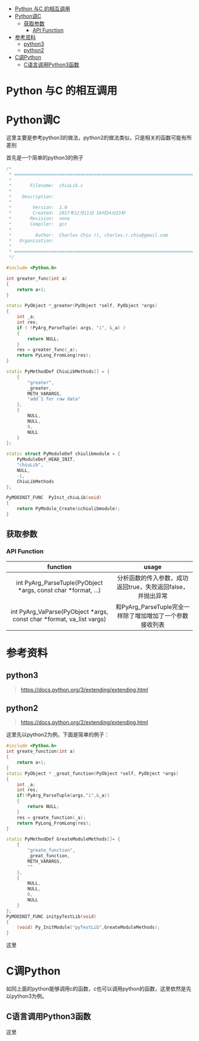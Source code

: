 <!-- TOC -->

- [Python 与C 的相互调用](#python-与c-的相互调用)
- [Python调C](#python调c)
    - [获取参数](#获取参数)
        - [API Function](#api-function)
- [参考资料](#参考资料)
    - [python3](#python3)
    - [python2](#python2)
- [C调Python](#c调python)
    - [C语言调用Python3函数](#c语言调用python3函数)

<!-- /TOC -->
# Python 与C 的相互调用




# Python调C
这里主要是参考python3的做法，python2的做法类似，只是相关的函数可能有所差别

首先是一个简单的python3的例子
``` cpp
/*
 * =====================================================================================
 *
 *       Filename:  chiuLib.c
 *
 *    Description:  
 *
 *        Version:  1.0
 *        Created:  2017年12月11日 16时24分13秒
 *       Revision:  none
 *       Compiler:  gcc
 *
 *         Author:  Charles Chiu (), charles.r.chiu@gmail.com
 *   Organization:  
 *
 * =====================================================================================
 */

#include <Python.h>

int greater_func(int a)
{
    return a+1;
}

static PyObject *_greater(PyObject *self, PyObject *args)
{
    int _a;
    int res;
    if ( !PyArg_ParseTuple( args, "i", &_a) )
    {
        return NULL;
    }
    res = greater_func(_a);
    return PyLong_FromLong(res);
}

static PyMethodDef ChiuLibMethods[] = {
    {
        "greater",
        _greater,
        METH_VARARGS,
        "add 1 for raw data"
    },
    {
        NULL,
        NULL,
        0,
        NULL
    }
};

static struct PyModuleDef chiulibmodule = {
    PyModuleDef_HEAD_INIT,
    "chiuLib",
    NULL,
    -1,
    ChiuLibMethods
};

PyMODINIT_FUNC  PyInit_chiuLib(void)
{
    return PyModule_Create(&chiulibmodule);
}
```
## 获取参数
### API Function

function | usage
:---: | :---:
int PyArg_ParseTuple(PyObject *args, const char *format, ...)| 分析函数的传入参数，成功返回true，失败返回false，并抛出异常
int PyArg_VaParse(PyObject *args, const char *format, va_list vargs) | 和PyArg_ParseTuple完全一样除了增加增加了一个参数接收列表





# 参考资料
## python3
> https://docs.python.org/3/extending/extending.html   
>

## python2 
> https://docs.python.org/2/extending/extending.html  
> 
这里先以python2为例，下面是简单的例子：
``` cpp
#include <Python.h>
int greate_function(int a)
{
    return a+1;
}
static PyObject * _great_function(PyObject *self, PyObject *args)
{
    int _a;
    int res;
    if(!PyArg_ParseTuple(args,"i",&_a))
    {
        return NULL;
    }
    res = greate_function(_a);
    return PyLong_FromLong(res);
}

static PyMethodDef GreateModuleMethods[]= {
    {
        "greate_function",
        _great_function,
        METH_VARARGS,
        ""
    },
    {
        NULL,
        NULL,
        0,
        NULL
    }
};
PyMODINIT_FUNC initpyTestLib(void)
{
    (void) Py_InitModule("pyTestLib",GreateModuleMethods);
}
```
这里


# C调Python
如同上面的python能够调用c的函数，c也可以调用python的函数，这里依然是先以python3为例。

## C语言调用Python3函数

这里
